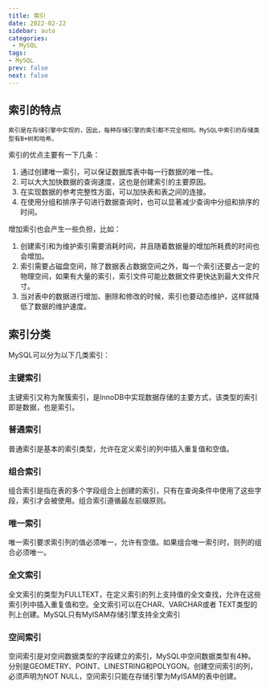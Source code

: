 ```yaml
---
title: 索引
date: 2022-02-22
sidebar: auto
categories:
 - MySQL
tags:
- MySQL
prev: false
next: false
---
```


## 索引的特点

    索引是在存储引擎中实现的，因此，每种存储引擎的索引都不完全相同。MySQL中索引的存储类型有B+树和哈希。
索引的优点主要有一下几条：

1. 通过创建唯一索引，可以保证数据库表中每一行数据的唯一性。
2. 可以大大加快数据的查询速度，这也是创建索引的主要原因。
3. 在实现数据的参考完整性方面，可以加快表和表之间的连接。
4. 在使用分组和排序子句进行数据查询时，也可以显著减少查询中分组和排序的时间。

增加索引也会产生一些负担，比如：

1. 创建索引和为维护索引需要消耗时间，并且随着数据量的增加所耗费的时间也会增加。
2. 索引需要占磁盘空间，除了数据表占数据空间之外，每一个索引还要占一定的物理空间，如果有大量的索引，索引文件可能比数据文件更快达到最大文件尺寸。
3. 当对表中的数据进行增加、删除和修改的时候，索引也要动态维护，这样就降低了数据的维护速度。

## 索引分类

MySQL可以分为以下几类索引：

### 主键索引

主键索引又称为聚簇索引，是InnoDB中实现数据存储的主要方式，该类型的索引即是数据，也是索引。

### 普通索引

普通索引是基本的索引类型，允许在定义索引的列中插入重复值和空值。

### 组合索引

组合索引是指在表的多个字段组合上创建的索引，只有在查询条件中使用了这些字段，索引才会被使用。组合索引遵循最左前缀原则。

### 唯一索引

唯一索引要求索引列的值必须唯一，允许有空值。如果组合唯一索引时，则列的组合必须唯一。

### 全文索引

全文索引的类型为FULLTEXT，在定义索引的列上支持值的全文查找，允许在这些索引列中插入重复值和空。全文索引可以在CHAR、VARCHAR或者 TEXT类型的列上创建。MySQL只有MyISAM存储引擎支持全文索引

### 空间索引

空间索引是对空间数据类型的字段建立的索引，MySQL中空间数据类型有4种。分别是GEOMETRY、POINT、LINESTRING和POLYGON。创建空间索引的列，必须声明为NOT NULL，空间索引只能在存储引擎为MyISAM的表中创建。

